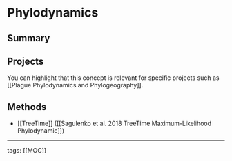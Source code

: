 # Phylodynamics

## Summary

## Projects

You can highlight that this concept is relevant for specific projects such as [[Plague Phylodynamics and Phylogeography]].

## Methods

- [[TreeTime]] ([[Sagulenko et al. 2018 TreeTime Maximum-Likelihood Phylodynamic]])

---

tags: [[MOC]]